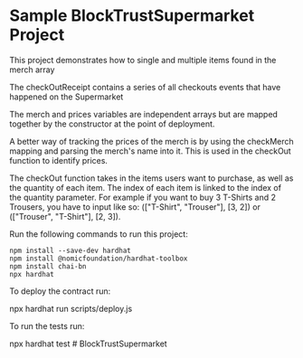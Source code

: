 # Sample BlockTrustSupermarket Project

This project demonstrates how to single and multiple items found in the merch array

The checkOutReceipt contains a series of all checkouts events that have happened on the Supermarket

The merch and prices variables are independent arrays but are mapped together by the constructor
at the point of deployment. 

A better way of tracking the prices of the merch is by using the checkMerch mapping
and parsing the merch's name into it. This is used in the checkOut function
to identify prices.

The checkOut function takes in the items users want to purchase,
as well as the quantity of each item. The index of each item is linked
to the index of the quantity parameter. For example if you want to buy 
3 T-Shirts and 2 Trousers, you have to input like so:
(["T-Shirt", "Trouser"], [3, 2]) or
(["Trouser", "T-Shirt"], [2, 3]).


Run the following commands to run this project:

```shell
npm install --save-dev hardhat
npm install @nomicfoundation/hardhat-toolbox
npm install chai-bn
npx hardhat
```
To deploy the contract run:

npx hardhat run scripts/deploy.js

To run the tests run:

npx hardhat test
#   B l o c k T r u s t S u p e r m a r k e t  
 